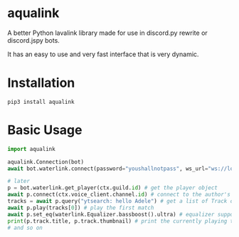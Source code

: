 # aqualink
A better Python lavalink library made for use in discord.py rewrite or discord.jspy bots.

It has an easy to use and very fast interface that is very dynamic.

# Installation
`pip3 install aqualink`

# Basic Usage
```py
import aqualink

aqualink.Connection(bot)
await bot.waterlink.connect(password="youshallnotpass", ws_url="ws://localhost:2333", rest_url="http://localhost:2333")

# later
p = bot.waterlink.get_player(ctx.guild.id) # get the player object
await p.connect(ctx.voice_client.channel.id) # connect to the author's VC 
tracks = await p.query("ytsearch: hello Adele") # get a list of Track objects
await p.play(tracks[0]) # play the first match
await p.set_eq(waterlink.Equalizer.bassboost().ultra) # equalizer support! Ultimate bassboost preset
print(p.track.title, p.track.thumbnail) # print the currently playing track title and thumbnail
# and so on
```
